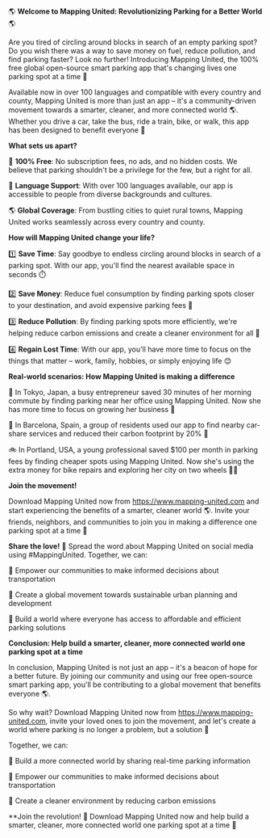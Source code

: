 🌎 **Welcome to Mapping United: Revolutionizing Parking for a Better World** 🌎

Are you tired of circling around blocks in search of an empty parking spot? Do you wish there was a way to save money on fuel, reduce pollution, and find parking faster? Look no further! Introducing Mapping United, the 100% free global open-source smart parking app that's changing lives one parking spot at a time 🌟

Available now in over 100 languages and compatible with every country and county, Mapping United is more than just an app – it's a community-driven movement towards a smarter, cleaner, and more connected world 🌎. Whether you drive a car, take the bus, ride a train, bike, or walk, this app has been designed to benefit everyone 🤝

**What sets us apart?**

🚀 **100% Free**: No subscription fees, no ads, and no hidden costs. We believe that parking shouldn't be a privilege for the few, but a right for all.

💬 **Language Support**: With over 100 languages available, our app is accessible to people from diverse backgrounds and cultures.

🌎 **Global Coverage**: From bustling cities to quiet rural towns, Mapping United works seamlessly across every country and county.

**How will Mapping United change your life?**

1️⃣ **Save Time**: Say goodbye to endless circling around blocks in search of a parking spot. With our app, you'll find the nearest available space in seconds ⏱️

2️⃣ **Save Money**: Reduce fuel consumption by finding parking spots closer to your destination, and avoid expensive parking fees 💸

3️⃣ **Reduce Pollution**: By finding parking spots more efficiently, we're helping reduce carbon emissions and create a cleaner environment for all 🌿

4️⃣ **Regain Lost Time**: With our app, you'll have more time to focus on the things that matter – work, family, hobbies, or simply enjoying life 😊

**Real-world scenarios: How Mapping United is making a difference**

🚗 In Tokyo, Japan, a busy entrepreneur saved 30 minutes of her morning commute by finding parking near her office using Mapping United. Now she has more time to focus on growing her business 💼

🚌 In Barcelona, Spain, a group of residents used our app to find nearby car-share services and reduced their carbon footprint by 20% 🌟

🚲 In Portland, USA, a young professional saved $100 per month in parking fees by finding cheaper spots using Mapping United. Now she's using the extra money for bike repairs and exploring her city on two wheels 🚴‍♀️

**Join the movement!**

Download Mapping United now from https://www.mapping-united.com and start experiencing the benefits of a smarter, cleaner world 🌎. Invite your friends, neighbors, and communities to join you in making a difference one parking spot at a time 🤝

**Share the love!** 📢 Spread the word about Mapping United on social media using #MappingUnited. Together, we can:

🌟 Empower our communities to make informed decisions about transportation

💬 Create a global movement towards sustainable urban planning and development

🚀 Build a world where everyone has access to affordable and efficient parking solutions

**Conclusion: Help build a smarter, cleaner, more connected world one parking spot at a time**

In conclusion, Mapping United is not just an app – it's a beacon of hope for a better future. By joining our community and using our free open-source smart parking app, you'll be contributing to a global movement that benefits everyone 🌎.

So why wait? Download Mapping United now from https://www.mapping-united.com, invite your loved ones to join the movement, and let's create a world where parking is no longer a problem, but a solution 💪

Together, we can:

🌟 Build a more connected world by sharing real-time parking information

💬 Empower our communities to make informed decisions about transportation

🚀 Create a cleaner environment by reducing carbon emissions

**Join the revolution! 🎉 Download Mapping United now and help build a smarter, cleaner, more connected world one parking spot at a time 🌟